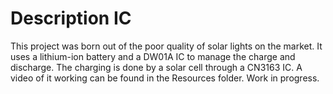# Description IC
This project was born out of the poor quality of solar lights on the market. It uses a lithium-ion battery and a DW01A IC to manage the charge and discharge. The charging is done by a solar cell through a CN3163 IC. A video of it working can be found in the Resources folder. Work in progress.

